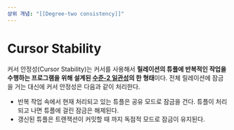 ```yaml
---
상위 개념: "[[Degree-two consistency]]"
---
```

# Cursor Stability
커서 안정성(Cursor Stability)는 커서를 사용해서 **릴레이션의 튜플에 반복적인 작업을 수행하는 프로그램을 위해 설계된 [수준-2 일관성](Degree-two%20consistency.md)의 한 형태**이다. 전체 릴레이션에 잠금을 거는 대신에 커서 안정성은 다음과 같이 처리한다.

* 반복 작업 속에서 현재 처리되고 있는 튜플은 공유 모드로 잠금을 건다. 튜플이 처리되고 나면 튜플에 걸린 잠금은 해제된다.
* 갱신된 튜플은 트랜잭션이 커밋할 때 까지 독점적 모드로 잠금이 유지된다.